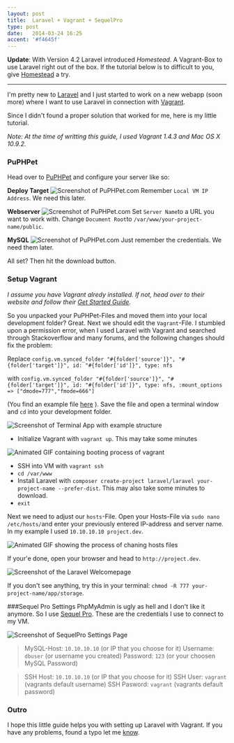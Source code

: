 ```yaml
---
layout: post
title:  Laravel + Vagrant + SequelPro
type: post
date:   2014-03-24 16:25
accent: '#f4645f'
---
```


**Update**: With Version 4.2 Laravel introduced *Homestead*. A Vagrant-Box to use Laravel right out of the box. If the tutorial below is to difficult to you, give [Homestead](http://laravel.com/docs/homestead) a try.

<hr/>

I'm pretty new to [Laravel](http://laravel.com) and I just started to work on a new webapp (soon more) where I want to use Laravel in connection with [Vagrant](http://vagrantup.com).

Since I didn't found a proper solution that worked for me, here is my little tutorial.

*Note: At the time of writting this guide, I used Vagrant 1.4.3 and Mac OS X 10.9.2.*

### PuPHPet
Head over to [PuPHPet](https://puphpet.com) and configure your server like so:

**Deploy Target**
<img src="/img/posts/laravel-vagrant/deploy_target-2.png" alt="Screenshot of PuPHPet.com">
Remember `Local VM IP Address`. We need this later.

**Webserver**
<img src="/img/posts/laravel-vagrant/webservers.png" alt="Screenshot of PuPHPet.com">
Set `Server Name`to a URL you want to work with. Change `Document Root`to `/var/www/your-project-name/public`.

**MySQL**
<img src="/img/posts/laravel-vagrant/mysql.png" alt="Screenshot of PuPHPet.com">
Just remember the credentials. We need them later.

All set? Then hit the download button.

### Setup Vagrant
*I assume you have Vagrant alredy installed. If not, head over to their website and follow their [Get Started Guide](http://www.vagrantup.com/).*

So you unpacked your PuPHPet-Files and moved them into your local development folder? Great. Next we should edit the `Vagrant`-File.
I stumbled upon a permission error, when I used Laravel with Vagrant and searched through Stackoverflow and many forums, and the following changes should fix the problem:

Replace
`config.vm.synced_folder "#{folder['source']}", "#{folder['target']}", id: "#{folder['id']}", type: nfs`

with
`config.vm.synced_folder "#{folder['source']}", "#{folder['target']}", id: "#{folder['id']}", type: nfs, :mount_options => ["dmode=777","fmode=666"]`

(You find an example file [here](https://gist.github.com/stefanzweifel/9722708) ).
Save the file and open a terminal window and `cd` into your development folder.

<img src="/img/posts/laravel-vagrant/terminal.png" alt="Screenshot of Terminal App with example structure">

- Initialize Vagrant with `vagrant up`. This may take some minutes

<img src="/img/posts/laravel-vagrant/vagrant_demo_2.gif" alt="Animated GIF containing booting process of vagrant">

- SSH into VM with `vagrant ssh`
- `cd /var/www`
- Install Laravel with `composer create-project laravel/laravel your-project-name --prefer-dist`. This may also take some minutes to download.
- `exit`

Next we need to adjust our `hosts`-File. Open your Hosts-File via `sudo nano /etc/hosts/`and enter your previously entered IP-address and server name. In my example I used `10.10.10.10 project.dev`.

<img src="/img/posts/laravel-vagrant/vagrant_demo_3.gif" alt="Animated GIF showing the process of chaning hosts files">

If your'e done, open your browser and head to `http://project.dev`.

<img src="/img/posts/laravel-vagrant/success.png" alt="Screenshot of the Laravel Welcomepage">

If you don't see anything, try this in your terminal:
`chmod -R 777 your-project-name/app/storage`.

###Sequel Pro Settings
PhpMyAdmin is ugly as hell and I don't like it anymore. So I use [Sequel Pro](http://www.sequelpro.com/). These are the credentials I use to connect to my VM.

<img src="/img/posts/laravel-vagrant/sequel_pro.png" alt="Screenshot of SequelPro Settings Page">

>MySQL-Host: `10.10.10.10` (or IP that you choose for it)
Username: `dbuser` (or username you created)
Password: `123` (or your choosen MySQL Password)

>SSH Host: `10.10.10.10` (or IP that you choose for it)
SSH User: `vagrant` (vagrants default username)
SSH Pasword: `vagrant` (vagrants default password)

### Outro
I hope this little guide helps you with setting up Laravel with Vagrant. If you have any problems, found a typo let me [know](http://twitter.com/_stefanzweifel).